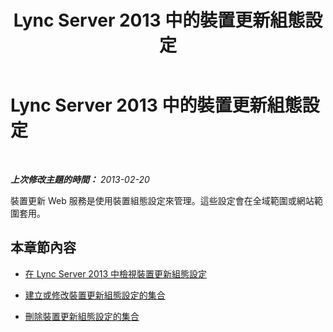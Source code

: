 ﻿---
title: Lync Server 2013 中的裝置更新組態設定
TOCTitle: Lync Server 2013 中的裝置更新組態設定
ms:assetid: a567b290-4c78-48bf-8ff7-39e32e54de39
ms:mtpsurl: https://technet.microsoft.com/zh-tw/library/JJ994058(v=OCS.15)
ms:contentKeyID: 52056200
ms.date: 08/10/2015
mtps_version: v=OCS.15
ms.translationtype: HT
---

# Lync Server 2013 中的裝置更新組態設定

 

_**上次修改主題的時間：** 2013-02-20_

裝置更新 Web 服務是使用裝置組態設定來管理。這些設定會在全域範圍或網站範圍套用。

## 本章節內容

  - [在 Lync Server 2013 中檢視裝置更新組態設定](lync-server-2013-view-device-update-configuration-settings.md)

  - [建立或修改裝置更新組態設定的集合](lync-server-2013-create-or-modify-a-collection-of-device-update-configuration-settings.md)

  - [刪除裝置更新組態設定的集合](lync-server-2013-delete-a-collection-of-device-update-configuration-settings.md)

